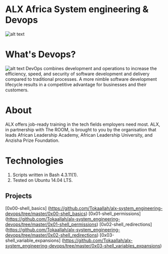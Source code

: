 
# ALX Africa System engineering & Devops
![alt text](https://pbs.twimg.com/media/FYLlk9cWYAAEORa.jpg "ALX Africa logo")

# What's Devops?

![alt text](https://orangematter.solarwinds.com/wp-content/uploads/2022/03/DevOps-lifecycle-capabilities-1024x621.png "Devops")
DevOps combines development and operations to increase the efficiency, speed, and security of software development and delivery compared to traditional processes. A more nimble software development lifecycle results in a competitive advantage for businesses and their customers.

# About
ALX offers job-ready training in the tech fields employers need most. ALX, in partnership with The ROOM, is brought to you by the organisation that leads African Leadership Academy, African Leadership University, and Anzisha Prize Foundation.

# Technologies

1. Scripts written in Bash 4.3.11(1).
2. Tested on Ubuntu 14.04 LTS.

## Projects

[0x00-shell_basics] (https://github.com/Tokaallah/alx-system_engineering-devops/tree/master/0x00-shell_basics)
[0x01-shell_permissions] (https://github.com/Tokaallah/alx-system_engineering-devops/tree/master/0x01-shell_permissions)
[0x02-shell_redirections]	(https://github.com/Tokaallah/alx-system_engineering-devops/tree/master/0x02-shell_redirections)
[0x03-shell_variable_expansions] (https://github.com/Tokaallah/alx-system_engineering-devops/tree/master/0x03-shell_variables_expansions)
